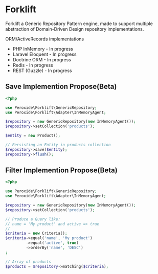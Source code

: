 # Forklift

Forklift a Generic Repository Pattern engine, made to support multiple abstraction of Domain-Driven Design repository implementations.

ORM/ActiveRecords implementations
- PHP InMemory - In progress
- Laravel Eloquent - In progress
- Doctrine ORM - In progress
- Redis - In progress
- REST (Guzzle) - In progress

## Save Implemention Propose(Beta)
```php
<?php

use Peroxide\Forklift\GenericRepository;
use Peroxide\Forklift\Adapter\InMemoryAgent;

$repository = new GenericRepository(new InMemoryAgent());
$repository->setCollection('products');

$entity = new Product();

// Persisting an Entity in products collection
$repository->save($entity);
$repository->flush();
```

## Filter Implemention Propose(Beta)
```php
<?php

use Peroxide\Forklift\GenericRepository;
use Peroxide\Forklift\Adapter\InMemoryAgent;

$repository = new GenericRepository(new InMemoryAgent());
$repository->setCollection('products');

// Produce a Query like:
// name = 'My product' and active => true
// 
$criteria = new Criteria();
$criteria->equal('name', 'My product')
         ->equal('active', true)
         ->orderBy('name', 'DESC')
;

// Array of products
$products = $repository->matching($criteria);
```
